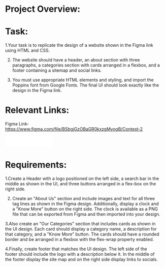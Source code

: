 # Project Overview:

# Task:

1.Your task is to replicate the design of a website shown in the Figma link using HTML and CSS.

2. The website should have a header, an about section with three paragraphs, a categories section with cards arranged in a flexbox, and a footer containing a sitemap and social links.

3. You must use appropriate HTML elements and styling, and import the Poppins font from Google Fonts. The final UI should look exactly like the design in the Figma link.

# Relevant Links:

Figma Link- https://www.figma.com/file/BSbgjGzOBaGR0kxzgMyogB/Contest-2

![Alt text](<resources/Forent (1).png>)

# Requirements:

1.Create a Header with a logo positioned on the left side, a search bar in the middle as shown in the UI, and three buttons arranged in a flex-box on the right side.

2. Create an "About Us" section and include images and text for all three tag lines as shown in the Figma design. Additionally, display a clock and a "Know More" button on the right side. The clock is available as a PNG file that can be exported from Figma and then imported into your design.

3.Also create an "Our Categories" section that includes cards as shown in the UI design. Each card should display a category name, a description for that category, and a "Know More" button. The cards should have a rounded border and be arranged in a flexbox with the flex-wrap property enabled.

4.Finally, create footer that matches the UI design. The left side of the footer should include the logo with a description below it. In the middle of the footer display the site map and on the right side display links to socials.

